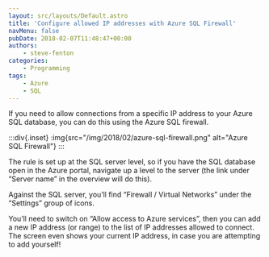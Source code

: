 ```yaml
---
layout: src/layouts/Default.astro
title: 'Configure allowed IP addresses with Azure SQL Firewall'
navMenu: false
pubDate: 2018-02-07T11:48:47+00:00
authors:
    - steve-fenton
categories:
    - Programming
tags:
    - Azure
    - SQL
---
```


If you need to allow connections from a specific IP address to your Azure SQL database, you can do this using the Azure SQL firewall.

:::div{.inset}
:img{src="/img/2018/02/azure-sql-firewall.png" alt="Azure SQL Firewall"}
:::

The rule is set up at the SQL server level, so if you have the SQL database open in the Azure portal, navigate up a level to the server (the link under “Server name” in the overview will do this).

Against the SQL server, you’ll find “Firewall / Virtual Networks” under the “Settings” group of icons.

You’ll need to switch on “Allow access to Azure services”, then you can add a new IP address (or range) to the list of IP addresses allowed to connect. The screen even shows your current IP address, in case you are attempting to add yourself!